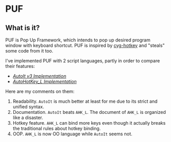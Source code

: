 # PUF

## What is it?

PUF is Pop Up Framework, which intends to pop up desired program window with keyboard 
shortcut. PUF is inspired by [cyg-hotkey](https://bitbucket.org/riverscn/cyg-hotkey)
 and "steals" some code from it too. 
 
I've implemented PUF with 2 script languages, partly in order to compare their
features:
* [*AutoIt v3 Implementation*](https://github.com/voidmous/PUF/tree/au3-devel)
* [*AutoHotKey_L Implementation*](https://github.com/voidmous/PUF/tree/ahk-devel)

Here are my comments on them:

1. Readability. `AutoIt` is much better at least for me due to its strict
and unified syntax.
2. Documentation. `AutoIt` beats `AHK_L`. The document of `AHK_L` is organized
like a disaster.
3. Hotkey feature. `AHK_L` can bind more keys even though it actually 
breaks the traditional rules about hotkey binding.
4. OOP. `AHK_L` is now OO language while `AutoIt` seems not.
